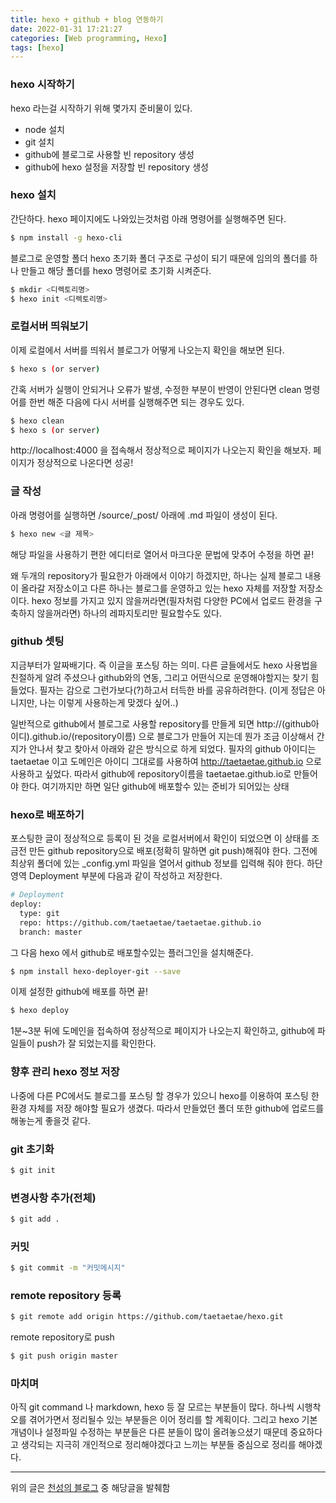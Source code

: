 ```yaml
---
title: hexo + github + blog 연동하기
date: 2022-01-31 17:21:27
categories: [Web programming, Hexo]
tags: [hexo]
---
```


### hexo 시작하기

hexo 라는걸 시작하기 위해 몇가지 준비물이 있다.

* node 설치
* git 설치
* github에 블로그로 사용할 빈 repository 생성
* github에 hexo 설정을 저장할 빈 repository 생성


### hexo 설치

간단하다. hexo 페이지에도 나와있는것처럼 아래 명령어를 실행해주면 된다.

```bash
$ npm install -g hexo-cli
```
블로그로 운영할 폴더 hexo 초기화
폴더 구조로 구성이 되기 때문에 임의의 폴더를 하나 만들고 해당 폴더를 hexo 명령어로 초기화 시켜준다.

```bash
$ mkdir <디렉토리명>
$ hexo init <디렉토리명>
```

### 로컬서버 띄워보기

이제 로컬에서 서버를 띄워서 블로그가 어떻게 나오는지 확인을 해보면 된다.

```bash
$ hexo s (or server)
```

간혹 서버가 실행이 안되거나 오류가 발생, 수정한 부분이 반영이 안된다면 clean 명령어를 한번 해준 다음에 다시 서버를 실행해주면 되는 경우도 있다.

```bash
$ hexo clean
$ hexo s (or server)
```
http://localhost:4000 을 접속해서 정상적으로 페이지가 나오는지 확인을 해보자. 페이지가 정상적으로 나온다면 성공!

### 글 작성

아래 명령어를 실행하면 /source/_post/ 아래에 .md 파일이 생성이 된다.

```bash
$ hexo new <글 제목>
```

해당 파일을 사용하기 편한 에디터로 열어서 마크다운 문법에 맞추어 수정을 하면 끝!

왜 두개의 repository가 필요한가
아래에서 이야기 하겠지만, 하나는 실제 블로그 내용이 올라갈 저장소이고 다른 하나는 블로그를 운영하고 있는 hexo 자체를 저장할 저장소이다. hexo 정보를 가지고 있지 않을꺼라면(필자처럼 다양한 PC에서 업로드 환경을 구축하지 않을꺼라면) 하나의 레파지토리만 필요할수도 있다.

### github 셋팅

지금부터가 알짜배기다. 즉 이글을 포스팅 하는 의미. 다른 글들에서도 hexo 사용법을 친절하게 알려 주셨으나 github와의 연동, 그리고 어떤식으로 운영해야할지는 찾기 힘들었다. 필자는 감으로 그런가보다(?)하고서 터득한 바를 공유하려한다. (이게 정답은 아니지만, 나는 이렇게 사용하는게 맞겠다 싶어..)

일반적으로 github에서 블로그로 사용할 repository를 만들게 되면 http://(github아이디).github.io/(repository이름) 으로 블로그가 만들어 지는데 뭔가 조금 이상해서 간지가 안나서 찾고 찾아서 아래와 같은 방식으로 하게 되었다. 필자의 github 아이디는 taetaetae 이고 도메인은 아이디 그대로를 사용하여 http://taetaetae.github.io 으로 사용하고 싶었다. 따라서 github에 repository이름을 taetaetae.github.io로 만들어야 한다. 여기까지만 하면 일단 github에 배포할수 있는 준비가 되어있는 상태

### hexo로 배포하기

포스팅한 글이 정상적으로 등록이 된 것을 로컬서버에서 확인이 되었으면 이 상태를 조금전 만든 github repository으로 배포(정확히 말하면 git push)해줘야 한다. 그전에 최상위 폴더에 있는 _config.yml 파일을 열어서 github 정보를 입력해 줘야 한다. 하단 영역 Deployment 부분에 다음과 같이 작성하고 저장한다.

```bash
# Deployment
deploy:
  type: git
  repo: https://github.com/taetaetae/taetaetae.github.io
  branch: master
```
그 다음 hexo 에서 github로 배포할수있는 플러그인을 설치해준다.

```bash
$ npm install hexo-deployer-git --save
```

이제 설정한 github에 배포를 하면 끝!

```bash
$ hexo deploy
```

1분~3분 뒤에 도메인을 접속하여 정상적으로 페이지가 나오는지 확인하고, github에 파일들이 push가 잘 되었는지를 확인한다.

### 향후 관리 hexo 정보 저장

나중에 다른 PC에서도 블로그를 포스팅 할 경우가 있으니 hexo를 이용하여 포스팅 한 환경 자체를 저장 해야할 필요가 생겼다. 따라서 만들었던 폴더 또한 github에 업로드를 해놓는게 좋을것 같다.

### git 초기화

```bash
$ git init
```
### 변경사항 추가(전체)

```bash
$ git add .
```

### 커밋

```bash
$ git commit -m "커밋메시지"
```

### remote repository 등록

```bash
$ git remote add origin https://github.com/taetaetae/hexo.git
```

remote repository로 push

```bash
$ git push origin master
```

### 마치며

아직 git command 나 markdown, hexo 등 잘 모르는 부분들이 많다. 하나씩 시행착오를 겪어가면서 정리될수 있는 부분들은 이어 정리를 할 계획이다. 그리고 hexo 기본개념이나 설정파일 수정하는 부분들은 다른 분들이 많이 올려놓으셨기 때문데 중요하다고 생각되는 지극히 개인적으로 정리해야겠다고 느끼는 부분들 중심으로 정리를 해야겠다.

---

위의 글은 [천성의 블로그] 중 해당글을 발췌함

[천성의 블로그]: https://chinsun9.github.io "천성의 블로그로 이동합니다."